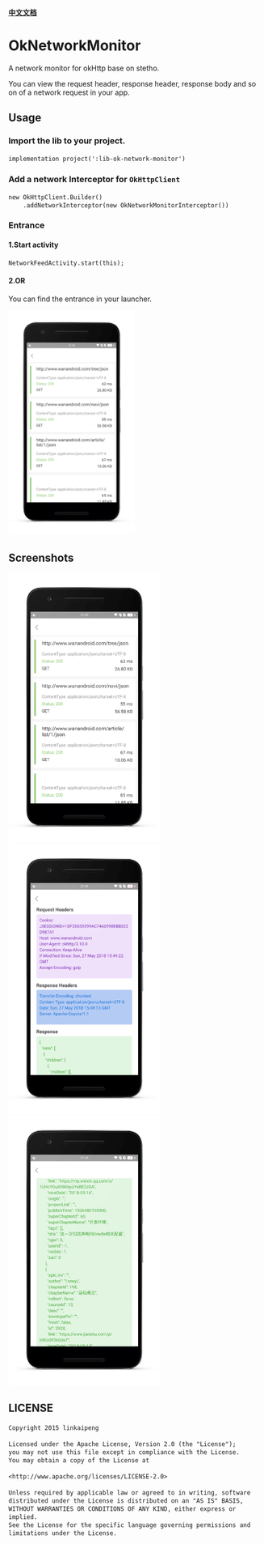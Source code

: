 ####   [中文文档](https://github.com/linkaipeng/OkNetworkMonitor/blob/master/README_ZH.md)

# OkNetworkMonitor

A network monitor for okHttp base on stetho.

You can view the request header, response header, response body and so on of a network request in your app.


## Usage

### Import the lib to your project.

`implementation project(':lib-ok-network-monitor')`

### Add a network Interceptor for `OkHttpClient`

```
new OkHttpClient.Builder()
    .addNetworkInterceptor(new OkNetworkMonitorInterceptor())

```

### Entrance

#### 1.Start activity

```
NetworkFeedActivity.start(this);
```

#### 2.OR

You can find the entrance in your launcher.

<img src="screenshots/screenshot1.png" width=250/>


## Screenshots

<img src="screenshots/screenshot1.png" width=300/> <img src="screenshots/screenshot2.png" width=300/> <img src="screenshots/screenshot3.png" width=300/>


## LICENSE

```
Copyright 2015 linkaipeng

Licensed under the Apache License, Version 2.0 (the "License");
you may not use this file except in compliance with the License.
You may obtain a copy of the License at

<http://www.apache.org/licenses/LICENSE-2.0>

Unless required by applicable law or agreed to in writing, software
distributed under the License is distributed on an "AS IS" BASIS,
WITHOUT WARRANTIES OR CONDITIONS OF ANY KIND, either express or implied.
See the License for the specific language governing permissions and
limitations under the License.

```
